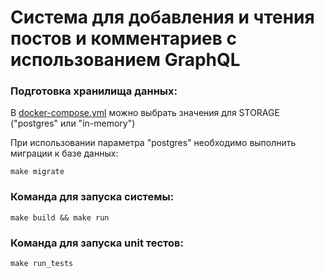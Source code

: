 # Система для добавления и чтения постов и комментариев с использованием GraphQL


### Подготовка хранилища данных:

В [docker-compose.yml](docker-compose.yml) можно выбрать значения для STORAGE ("postgres" или "in-memory")

При использовании параметра "postgres" необходимо выполнить миграции к базе данных:
```
make migrate
```

### Команда для запуска системы:
```
make build && make run
```

### Команда для запуска unit тестов:
```
make run_tests
```
